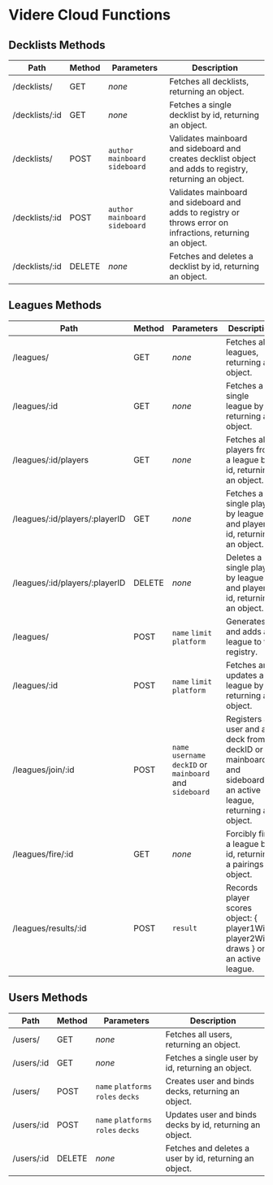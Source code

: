 # Videre Cloud Functions

## Decklists Methods

Path | Method | Parameters | Description
--- | --- | --- | ---
   /decklists/ | GET | *none* | Fetches all decklists, returning an object.
   /decklists/:id | GET | *none* | Fetches a single decklist by id, returning an object.
   /decklists/ | POST | `author` `mainboard` `sideboard` | Validates mainboard and sideboard and creates decklist object and adds to registry, returning an object.
   /decklists/:id | POST | `author` `mainboard` `sideboard` | Validates mainboard and sideboard and adds to registry or throws error on infractions, returning an object.
   /decklists/:id | DELETE | *none* | Fetches and deletes a decklist by id, returning an object.

## Leagues Methods

Path | Method | Parameters | Description
--- | --- | --- | ---
   /leagues/ | GET | *none* | Fetches all leagues, returning an object.
   /leagues/:id | GET | *none* | Fetches a single league by id, returning an object.
   /leagues/:id/players | GET | *none* | Fetches all players from a league by id, returning an object.
   /leagues/:id/players/:playerID | GET | *none* | Fetches a single player by league and player id, returning an object.
   /leagues/:id/players/:playerID | DELETE | *none* | Deletes a single player by league and player id, returning an object.
   /leagues/ | POST | `name` `limit` `platform` | Generates and adds a league to the registry.
   /leagues/:id | POST | `name` `limit` `platform` | Fetches and updates a league by id, returning an object.
   /leagues/join/:id | POST | `name` `username` `deckID` or `mainboard` and `sideboard` | Registers a user and a deck from deckID or mainboard and sideboard to an active league, returning an object.
   /leagues/fire/:id | GET | *none* | Forcibly fires a league by id, returning a pairings object.
   /leagues/results/:id | POST | `result` | Records player scores object: { player1Wins, player2Wins, draws } on an active league.

 ## Users Methods

 Path | Method | Parameters | Description
 --- | --- | --- | ---
   /users/ | GET | *none* | Fetches all users, returning an object.
   /users/:id | GET | *none* | Fetches a single user by id, returning an object.
   /users/ | POST | `name` `platforms` `roles` `decks` | Creates user and binds decks, returning an object.
   /users/:id | POST | `name` `platforms` `roles` `decks` | Updates user and binds decks by id, returning an object.
   /users/:id | DELETE | *none* | Fetches and deletes a user by id, returning an object.
